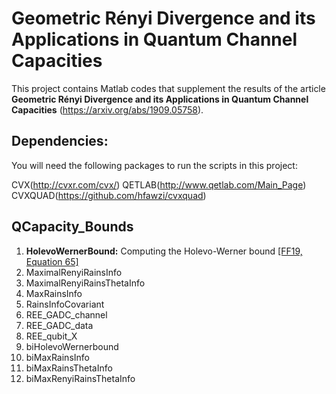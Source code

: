 # Geometric Rényi Divergence and its Applications in Quantum Channel Capacities

This project contains Matlab codes that supplement the results of the article **Geometric Rényi Divergence and its Applications in Quantum Channel Capacities** (https://arxiv.org/abs/1909.05758).

## Dependencies:

You will need the following packages to run the scripts in this project:

CVX(http://cvxr.com/cvx/)
QETLAB(http://www.qetlab.com/Main_Page)
CVXQUAD(https://github.com/hfawzi/cvxquad)

## QCapacity_Bounds
1. **HolevoWernerBound:** Computing the Holevo-Werner bound [[FF19, Equation 65]](https://arxiv.org/abs/1909.05758)
2. MaximalRenyiRainsInfo
3. MaximalRenyiRainsThetaInfo
4. MaxRainsInfo
5. RainsInfoCovariant
6. REE_GADC_channel
7. REE_GADC_data
8. REE_qubit_X
9. biHolevoWernerbound
10. biMaxRainsInfo
11. biMaxRainsThetaInfo
12. biMaxRenyiRainsThetaInfo

